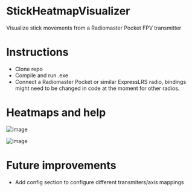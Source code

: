# StickHeatmapVisualizer
Visualize stick movements from a Radiomaster Pocket FPV transmitter

# Instructions
- Clone repo
- Compile and run .exe
- Connect a Radiomaster Pocket or similar ExpressLRS radio, bindings might need to be changed in code at the moment for other radios.

# Heatmaps and help
![image](https://github.com/user-attachments/assets/8a1c217f-e905-49b3-8c30-f5ee6043e953)

![image](https://github.com/user-attachments/assets/376cd98a-61de-4f59-9b20-a591205010cd)

# Future improvements
- Add config section to configure different transmiters/axis mappings
